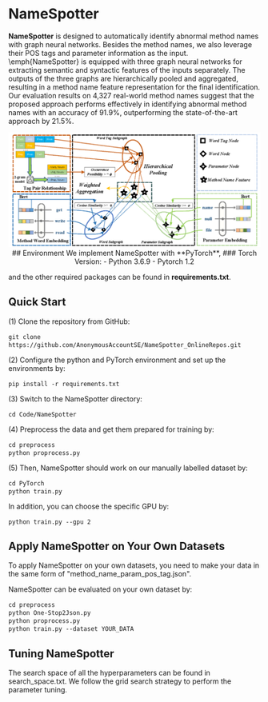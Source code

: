 # NameSpotter
**NameSpotter** is designed to automatically identify abnormal method names with graph neural networks. Besides the method names, we also leverage their POS tags and parameter information as the input. \emph{NameSpotter} is equipped with three graph neural networks for extracting semantic and syntactic features of the inputs separately. The outputs of the three graphs are hierarchically pooled and aggregated, resulting in a method name feature representation for the final identification. Our evaluation results on 4,327 real-world method names suggest that the proposed approach performs effectively in identifying abnormal method names with an accuracy of 91.9%, outperforming the state-of-the-art approach by 21.5%. 
<p align="center"><img src="Approach_version3.png" alt="logo" width="800px" />
## Environment  
We implement NameSpotter with **PyTorch**, 
### Torch Version:
- Python 3.6.9
- Pytorch 1.2

and the other required packages can be found in **requirements.txt**.



## Quick Start
(1) Clone the repository from GitHub:
```
git clone https://github.com/AnonymousAccountSE/NameSpotter_OnlineRepos.git
```

(2) Configure the python and PyTorch environment and set up the environments by:
```
pip install -r requirements.txt
```

(3) Switch to the NameSpotter directory:
```
cd Code/NameSpotter
```
(4) Preprocess the data and get them prepared for training by:
```
cd preprocess
python proprocess.py
```
(5) Then, NameSpotter should work on our manually labelled dataset by:
```
cd PyTorch
python train.py
```
In addition, you can choose the specific GPU by:
```
python train.py --gpu 2
```

## Apply NameSpotter on Your Own Datasets

To apply NameSpotter on your own datasets, you need to make your data in the same form of "method_name_param_pos_tag.json".

NameSpotter can be evaluated on your own dataset by: 
``` 
cd preprocess
python One-Stop2Json.py
python proprocess.py
python train.py --dataset YOUR_DATA
```

## Tuning NameSpotter

The search space of all the hyperparameters can be found in search_space.txt. We follow the grid search strategy to perform the parameter tuning.




